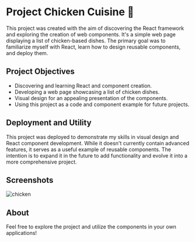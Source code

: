 # Project Chicken Cuisine 🍗

This project was created with the aim of discovering the React framework and exploring the creation of web components. It's a simple web page displaying a list of chicken-based dishes. The primary goal was to familiarize myself with React, learn how to design reusable components, and deploy them.

## Project Objectives

- Discovering and learning React and component creation.
- Developing a web page showcasing a list of chicken dishes.
- Visual design for an appealing presentation of the components.
- Using this project as a code and component example for future projects.

## Deployment and Utility 

This project was deployed to demonstrate my skills in visual design and React component development. While it doesn't currently contain advanced features, it serves as a useful example of reusable components. The intention is to expand it in the future to add functionality and evolve it into a more comprehensive project.

## Screenshots
![chicken](https://github.com/YD-SavvyDev/Chicken-project/blob/main/Screenshots/chicken.png)

## About


Feel free to explore the project and utilize the components in your own applications!
